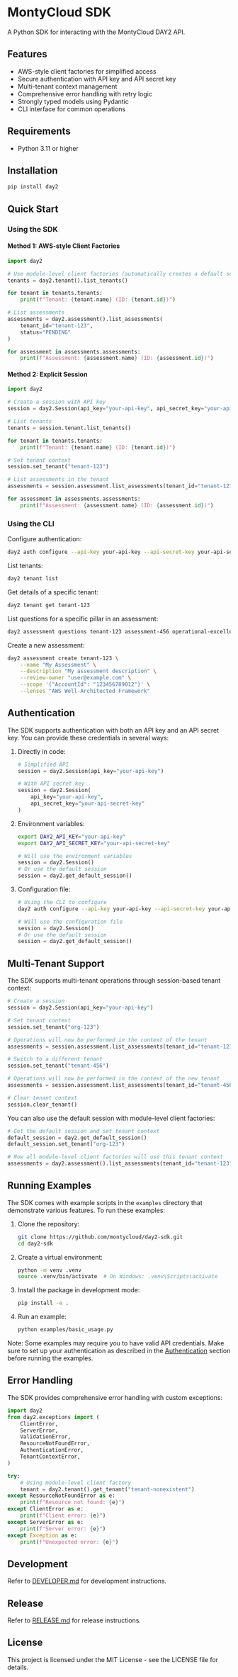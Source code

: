 # MontyCloud SDK

A Python SDK for interacting with the MontyCloud DAY2 API.

## Features

- AWS-style client factories for simplified access
- Secure authentication with API key and API secret key
- Multi-tenant context management
- Comprehensive error handling with retry logic
- Strongly typed models using Pydantic
- CLI interface for common operations

## Requirements

- Python 3.11 or higher

## Installation

```bash
pip install day2
```

## Quick Start

### Using the SDK

#### Method 1: AWS-style Client Factories

```python
import day2

# Use module-level client factories (automatically creates a default session)
tenants = day2.tenant().list_tenants()

for tenant in tenants.tenants:
    print(f"Tenant: {tenant.name} (ID: {tenant.id})")

# List assessments
assessments = day2.assessment().list_assessments(
    tenant_id="tenant-123",
    status="PENDING"
)

for assessment in assessments.assessments:
    print(f"Assessment: {assessment.name} (ID: {assessment.id})")
```

#### Method 2: Explicit Session

```python
import day2

# Create a session with API key
session = day2.Session(api_key="your-api-key", api_secret_key="your-api-secret-key")

# List tenants
tenants = session.tenant.list_tenants()

for tenant in tenants.tenants:
    print(f"Tenant: {tenant.name} (ID: {tenant.id})")

# Set tenant context
session.set_tenant("tenant-123")

# List assessments in the tenant
assessments = session.assessment.list_assessments(tenant_id="tenant-123", status="PENDING")

for assessment in assessments.assessments:
    print(f"Assessment: {assessment.name} (ID: {assessment.id})")
```

### Using the CLI

Configure authentication:

```bash
day2 auth configure --api-key your-api-key --api-secret-key your-api-secret-key
```

List tenants:

```bash
day2 tenant list
```

Get details of a specific tenant:

```bash
day2 tenant get tenant-123
```

List questions for a specific pillar in an assessment:

```bash
day2 assessment questions tenant-123 assessment-456 operational-excellence
```

Create a new assessment:

```bash
day2 assessment create tenant-123 \
    --name "My Assessment" \
    --description "My assessment description" \
    --review-owner "user@example.com" \
    --scope '{"AccountId": "123456789012"}' \
    --lenses "AWS Well-Architected Framework"
```

## Authentication

The SDK supports authentication with both an API key and an API secret key. You can provide these credentials in several ways:

1. Directly in code:
   ```python
   # Simplified API
   session = day2.Session(api_key="your-api-key")

   # With API secret key
   session = day2.Session(
       api_key="your-api-key",
       api_secret_key="your-api-secret-key"
   )
   ```

2. Environment variables:
   ```bash
   export DAY2_API_KEY="your-api-key"
   export DAY2_API_SECRET_KEY="your-api-secret-key"
   ```
   ```python
   # Will use the environment variables
   session = day2.Session()
   # Or use the default session
   session = day2.get_default_session()
   ```

3. Configuration file:
   ```bash
   # Using the CLI to configure
   day2 auth configure --api-key your-api-key --api-secret-key your-api-secret-key
   ```
   ```python
   # Will use the configuration file
   session = day2.Session()
   # Or use the default session
   session = day2.get_default_session()
   ```

## Multi-Tenant Support

The SDK supports multi-tenant operations through session-based tenant context:

```python
# Create a session
session = day2.Session(api_key="your-api-key")

# Set tenant context
session.set_tenant("org-123")

# Operations will now be performed in the context of the tenant
assessments = session.assessment.list_assessments(tenant_id="tenant-123", status="PENDING")

# Switch to a different tenant
session.set_tenant("tenant-456")

# Operations will now be performed in the context of the new tenant
assessments = session.assessment.list_assessments(tenant_id="tenant-456", status="PENDING")

# Clear tenant context
session.clear_tenant()
```

You can also use the default session with module-level client factories:

```python
# Get the default session and set tenant context
default_session = day2.get_default_session()
default_session.set_tenant("org-123")

# Now all module-level client factories will use this tenant context
assessments = day2.assessment().list_assessments(tenant_id="tenant-123", status="PENDING")
```

## Running Examples

The SDK comes with example scripts in the `examples` directory that demonstrate various features. To run these examples:

1. Clone the repository:
   ```bash
   git clone https://github.com/montycloud/day2-sdk.git
   cd day2-sdk
   ```

2. Create a virtual environment:
   ```bash
   python -m venv .venv
   source .venv/bin/activate  # On Windows: .venv\Scripts\activate
   ```

3. Install the package in development mode:
   ```bash
   pip install -e .
   ```

4. Run an example:
   ```bash
   python examples/basic_usage.py
   ```

Note: Some examples may require you to have valid API credentials. Make sure to set up your authentication as described in the [Authentication](#authentication) section before running the examples.

## Error Handling

The SDK provides comprehensive error handling with custom exceptions:

```python
import day2
from day2.exceptions import (
    ClientError,
    ServerError,
    ValidationError,
    ResourceNotFoundError,
    AuthenticationError,
    TenantContextError,
)

try:
    # Using module-level client factory
    tenant = day2.tenant().get_tenant("tenant-nonexistent")
except ResourceNotFoundError as e:
    print(f"Resource not found: {e}")
except ClientError as e:
    print(f"Client error: {e}")
except ServerError as e:
    print(f"Server error: {e}")
except Exception as e:
    print(f"Unexpected error: {e}")
```

## Development

Refer to [DEVELOPER.md](DEVELOPER.md) for development instructions.

## Release

Refer to [RELEASE.md](RELEASE.md) for release instructions.

## License

This project is licensed under the MIT License - see the LICENSE file for details.
